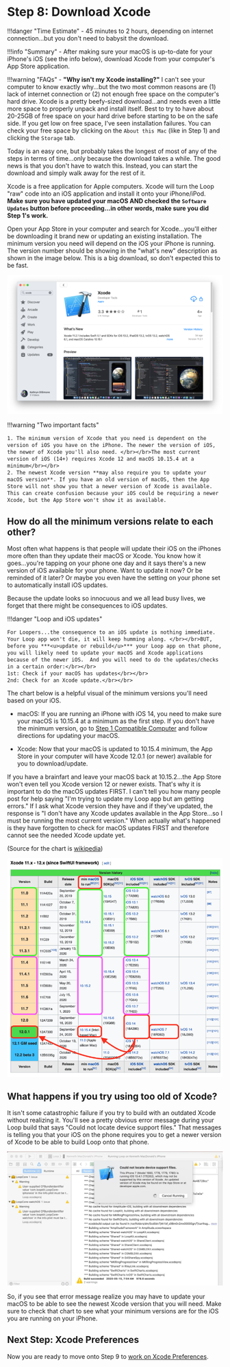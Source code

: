 # Step 8: Download Xcode

!!!danger "Time Estimate"
    - 45 minutes to 2 hours, depending on internet connection...but you don't need to babysit the download.

!!!info "Summary"
    - After making sure your macOS is up-to-date for your iPhone's iOS (see the info below), download Xcode from your computer's App Store application.

!!!warning "FAQs"
    - **"Why isn't my Xcode installing?"** I can't see your computer to know exactly why...but the two most common reasons are (1) lack of internet connection or (2) not enough free space on the computer's hard drive. Xcode is a pretty beefy-sized download...and needs even a little more space to properly unpack and install itself. Best to try to have about 20-25GB of free space on your hard drive before starting to be on the safe side. If you get low on free space, I've seen installation failures. You can check your free space by clicking on the `About this Mac` (like in Step 1) and clicking the `Storage` tab.

Today is an easy one, but probably takes the longest of most of any of the steps in terms of time...only because the download takes a while. The good news is that you don't have to watch this. Instead, you can start the download and simply walk away for the rest of it.

Xcode is a free application for Apple computers. Xcode will turn the Loop "raw" code into an iOS application and install it onto your iPhone/iPod. **Make sure you have updated your macOS AND checked the `Software Updates` button before proceeding...in other words, make sure you did Step 1's work.**

Open your App Store in your computer and search for Xcode...you'll either be downloading it brand new or updating an existing installation. The minimum version you need will depend on the iOS your iPhone is running. The version number should be showing in the "what's new" description as shown in the image below. This is a big download, so don't expected this to be fast.

![img/xcode.png](img/xcode.png)

!!!warning "Two important facts"

    1. The minimum version of Xcode that you need is dependent on the version of iOS you have on the iPhone. The newer the version of iOS, the newer of Xcode you'll also need. </br></br>The most current version of iOS (14+) requires Xcode 12 and macOS 10.15.4 at a minimum</br></br>
    2. The newest Xcode version **may also require you to update your macOS version**. If you have an old version of macOS, then the App Store will not show you that a newer version of Xcode is available. This can create confusion because your iOS could be requiring a newer Xcode, but the App Store won't show it as available.

## How do all the minimum versions relate to each other?

Most often what happens is that people will update their iOS on the iPhones more often than they update their macOS or Xcode.  You know how it goes...you're tapping on your phone one day and it says there's a new version of iOS available for your phone. Want to update it now? Or be reminded of it later? Or maybe you even have the setting on your phone set to automatically install iOS updates.

Because the update looks so innocuous and we all lead busy lives, we forget that there might be consequences to iOS updates.

!!!danger "Loop and iOS updates"

    For Loopers...the consequence to an iOS update is nothing immediate. Your Loop app won't die, it will keep humming along. </br></br>BUT, before you ***<u>update or rebuild</u>*** your Loop app on that phone, you will likely need to update your macOS and Xcode applications because of the newer iOS.  And you will need to do the updates/checks in a certain order:</br></br>
    1st: Check if your macOS has updates</br></br>
    2nd: Check for an Xcode update.</br></br>

The chart below is a helpful visual of the minimum versions you'll need based on your iOS.

* macOS: If you are running an iPhone with iOS 14, you need to make sure your macOS is 10.15.4 at a minimum as the first step. If you don't have the minimum version, go to [Step 1 Compatible Computer](step1.md#check-your-macos) and follow directions for updating your macOS.

* Xcode: Now that your macOS is updated to 10.15.4 minimum, the App Store in your computer will have Xcode 12.0.1 (or newer) available for you to download/update.

If you have a brainfart and leave your macOS back at 10.15.2...the App Store won't even tell you Xcode version 12 or newer exists. That's why it is important to do the macOS updates FIRST. I can't tell you how many people post for help saying "I'm trying to update my Loop app but am getting errors." If I ask what Xcode version they have and if they've updated, the response is "I don't have any Xcode updates available in the App Store...so I must be running the most current version." When actually what's happened is they have forgotten to check for macOS updates FIRST and therefore cannot see the needed Xcode update yet.

(Source for the chart is [wikipedia](https://en.wikipedia.org/wiki/Xcode))

![img/minimum-related.png](img/minimum-related.png)

## What happens if you try using too old of Xcode?

It isn't some catastrophic failure if you try to build with an outdated Xcode without realizing it. You'll see a pretty obvious error message during your Loop build that says "Could not locate device support files." That messages is telling you that your iOS on the phone requires you to get a newer version of Xcode to be able to build Loop onto that phone.

![img/device-support-files.jpg](img/device-support-files.jpg)

So, if you see that error message realize you may have to update your macOS to be able to see the newest Xcode version that you will need. Make sure to check that chart to see what your minimum versions are for the iOS you are running on your iPhone.

## Next Step: Xcode Preferences

Now you are ready to move onto Step 9 to [work on Xcode Preferences](step9.md).
